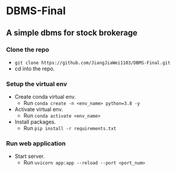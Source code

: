 # DBMS-Final
## A simple dbms for stock brokerage

### Clone the repo
* `git clone https://github.com/JiangJiaWei1103/DBMS-Final.git`
* cd into the repo.

### Setup the virtual env
* Create conda virtual env.
  * Run `conda create -n <env_name> python=3.8 -y`
* Activate virtual env.
  * Run `conda activate <env_name>`
* Install packages.
  * Run `pip install -r requirements.txt`

### Run web application
* Start server.
  * Run `uvicorn app:app --reload --port <port_num>`
